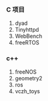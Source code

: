 ### C 项目
1. dyad
2. Tinyhttpd
3. WebBench
4. freeRTOS
### c++
1. freeNOS
2. geometry2
3. ros
4. vczh_toys
